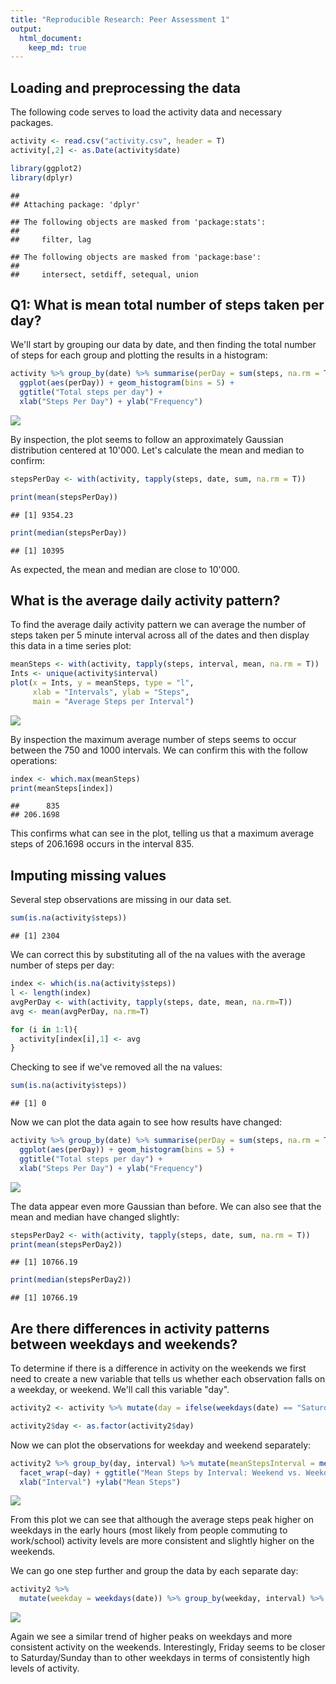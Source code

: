 ```yaml
---
title: "Reproducible Research: Peer Assessment 1"
output: 
  html_document:
    keep_md: true
---
```



## Loading and preprocessing the data

The following code serves to load the activity data and necessary packages. 


```r
activity <- read.csv("activity.csv", header = T)
activity[,2] <- as.Date(activity$date)

library(ggplot2)
library(dplyr)
```

```
## 
## Attaching package: 'dplyr'
```

```
## The following objects are masked from 'package:stats':
## 
##     filter, lag
```

```
## The following objects are masked from 'package:base':
## 
##     intersect, setdiff, setequal, union
```


## Q1: What is mean total number of steps taken per day?

We'll start by grouping our data by date, and then finding the total number of steps for each group and plotting the results in a histogram:


```r
activity %>% group_by(date) %>% summarise(perDay = sum(steps, na.rm = T)) %>%
  ggplot(aes(perDay)) + geom_histogram(bins = 5) + 
  ggtitle("Total steps per day") +
  xlab("Steps Per Day") + ylab("Frequency")
```

![](PA1_template_files/figure-html/unnamed-chunk-2-1.png)<!-- -->

By inspection, the plot seems to follow an approximately Gaussian distribution centered at 10'000. Let's calculate the mean and median to confirm:


```r
stepsPerDay <- with(activity, tapply(steps, date, sum, na.rm = T))

print(mean(stepsPerDay))
```

```
## [1] 9354.23
```

```r
print(median(stepsPerDay))
```

```
## [1] 10395
```
As expected, the mean and median are close to 10'000.


## What is the average daily activity pattern?

To find the average daily activity pattern we can average the number of steps taken per 5 minute interval across all of the dates and then display this data in a time series plot:


```r
meanSteps <- with(activity, tapply(steps, interval, mean, na.rm = T))
Ints <- unique(activity$interval)
plot(x = Ints, y = meanSteps, type = "l",
     xlab = "Intervals", ylab = "Steps",
     main = "Average Steps per Interval")
```

![](PA1_template_files/figure-html/unnamed-chunk-4-1.png)<!-- -->

By inspection the maximum average number of steps seems to occur between the 750 and 1000 intervals. We can confirm this with the follow operations:


```r
index <- which.max(meanSteps)
print(meanSteps[index])
```

```
##      835 
## 206.1698
```

This confirms what can see in the plot, telling us that a maximum average steps of 206.1698 occurs in the interval 835.

## Imputing missing values

Several step observations are missing in our data set.

```r
sum(is.na(activity$steps))
```

```
## [1] 2304
```

We can correct this by substituting all of the na values with the average number of steps per day:

```r
index <- which(is.na(activity$steps))
l <- length(index)
avgPerDay <- with(activity, tapply(steps, date, mean, na.rm=T))
avg <- mean(avgPerDay, na.rm=T)

for (i in 1:l){
  activity[index[i],1] <- avg
}
```

Checking to see if we've removed all the na values:

```r
sum(is.na(activity$steps))
```

```
## [1] 0
```

Now we can plot the data again to see how results have changed:

```r
activity %>% group_by(date) %>% summarise(perDay = sum(steps, na.rm = T)) %>%
  ggplot(aes(perDay)) + geom_histogram(bins = 5) + 
  ggtitle("Total steps per day") +
  xlab("Steps Per Day") + ylab("Frequency")
```

![](PA1_template_files/figure-html/unnamed-chunk-9-1.png)<!-- -->

The data appear even more Gaussian than before. We can also see that the mean and median have changed slightly:

```r
stepsPerDay2 <- with(activity, tapply(steps, date, sum, na.rm = T))
print(mean(stepsPerDay2))
```

```
## [1] 10766.19
```

```r
print(median(stepsPerDay2))
```

```
## [1] 10766.19
```

## Are there differences in activity patterns between weekdays and weekends?

To determine if there is a difference in activity on the weekends we first need to create a new variable that tells us whether each observation falls on a weekday, or weekend. We'll call this variable "day".


```r
activity2 <- activity %>% mutate(day = ifelse(weekdays(date) == "Saturday" | weekdays(date) == "Sunday", "weekend", "weekday"))

activity2$day <- as.factor(activity2$day)
```


Now we can plot the observations for weekday and weekend separately:


```r
activity2 %>% group_by(day, interval) %>% mutate(meanStepsInterval = mean(steps)) %>% ggplot(aes(x = interval, y = meanStepsInterval)) + geom_line() +
  facet_wrap(~day) + ggtitle("Mean Steps by Interval: Weekend vs. Weekday") +
  xlab("Interval") +ylab("Mean Steps")
```

![](PA1_template_files/figure-html/unnamed-chunk-12-1.png)<!-- -->

From this plot we can see that although the average steps peak higher on weekdays in the early hours (most likely from people commuting to work/school) activity levels are more consistent and slightly higher on the weekends.

We can go one step further and group the data by each separate day:


```r
activity2 %>%
  mutate(weekday = weekdays(date)) %>% group_by(weekday, interval) %>% mutate(meanStepsInterval = mean(steps)) %>% ggplot(aes(x = interval, y = meanStepsInterval)) +facet_wrap(~weekday) + geom_line() + ggtitle("Mean Steps by Interval Throughout the Week") + xlab("Interval") + ylab("Mean Steps")
```

![](PA1_template_files/figure-html/unnamed-chunk-13-1.png)<!-- -->

Again we see a similar trend of higher peaks on weekdays and more consistent activity on the weekends. Interestingly, Friday seems to be closer to Saturday/Sunday than to other weekdays in terms of consistently high levels of activity.
